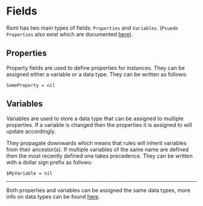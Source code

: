 # Fields
Rsml has two main types of fields: `Properties` and `Variables`. (`Psuedo Properties` also exist which are documented [here](pseudo-properties)).


## Properties
Property fields are used to define properties for instances. They can be assigned either a variable or a data type. They can be written as follows:

```rsml
SomeProperty = nil
```


## Variables
Variables are used to store a data type that can be assigned to multiple properties. If a variable is changed then the properties it is assigned to will update accordingly.

They propagate downwards which means that rules will inherit variables from their ancestor(s). If multiple variables of the same name are defined then the most recently defined one takes precedence. They can be written with a dollar sign prefix as follows:

```rsml
$MyVariable = nil
```

- - -

Both properties and variables can be assigned the same data types, more info on data types can be found [here](/docs/data-types).